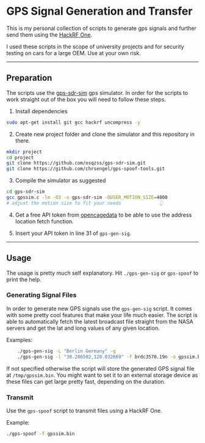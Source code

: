 # GPS Signal Generation and Transfer

This is my personal collection of scripts to generate gps signals and further send them using the [HackRF One](https://greatscottgadgets.com/hackrf/).

I used these scripts in the scope of university projects and for security testing on cars for a large OEM. Use at your own risk.

---

## Preparation

The scripts use the [gps-sdr-sim](https://github.com/osqzss/gps-sdr-sim) gps simulator. In order for the scripts to work straight out of the box you will need to follow these steps.

1. Install dependencies

```bash
sudo apt-get install git gcc hackrf uncompress -y
```

2. Create new project folder and clone the simulator and this repository in there.

```bash
mkdir project
cd project
git clone https://github.com/osqzss/gps-sdr-sim.git
git clone https://github.com/chrsengel/gps-spoof-tools.git

```

3. Compile the simulator as suggested

```bash
cd gps-sdr-sim
gcc gpssim.c -lm -O3 -o gps-sdr-sim -DUSER_MOTION_SIZE=4000
# adjust the motion size to fit your needs              👆
```

4. Get a free API token from [opencagedata](https://opencagedata.com/) to be able to use the address location fetch function.

5. Insert your API token in line 31 of `gps-gen-sig`.

---

## Usage


The usage is pretty much self explanatory. Hit `./gps-gen-sig` or `gps-spoof` to print the help.

### Generating Signal Files

In order to generate new GPS signals use the `gps-gen-sig` script. It comes with some pretty cool features that make your life much easier. The script is able to automatically fetch the latest broadcast file straight from the NASA servers and get the lat and long values of any given location.

Examples:
```bash
    ./gps-gen-sig -L "Berlin Germany" -g
    ./gps-gen-sig -l "30.286502,120.032669" -f brdc3570.19n -o gpssim.bin
```

If not specified otherwise the script will store the generated GPS signal file at `/tmp/gpssim.bin`. You might want to set it to an external storage device as these files can get large pretty fast, depending on the duration.

### Transmit

Use the `gps-spoof` script to transmit files using a HackRF One.

Example:
```bash
./gps-spoof -f gpssim.bin
```
